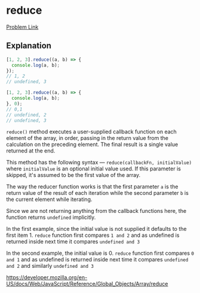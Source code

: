 # reduce

[Problem Link](https://bigfrontend.dev/quiz/reduce)

## Explanation

```js
[1, 2, 3].reduce((a, b) => {
  console.log(a, b);
});
// 1, 2
// undefined, 3

[1, 2, 3].reduce((a, b) => {
  console.log(a, b);
}, 0);
// 0,1
// undefined, 2
// undefined, 3
```

`reduce()` method executes a user-supplied callback function on each element of the array, in order, passing in the return value from the calculation on the preceding element. The final result is a single value returned at the end.

This method has the following syntax — `reduce(callbackFn, initialValue)` where `initialValue` is an optional initial value used. If this parameter is skipped, it's assumed to be the first value of the array.

The way the reducer function works is that the first parameter `a` is the return value of the result of each iteration while the second parameter `b` is the current element while iterating.

Since we are not returning anything from the callback functions here, the function returns `undefined` implicitly.

In the first example, since the initial value is not supplied it defaults to the first item 1. `reduce` function first compares `1 and 2` and as undefined is returned inside next time it compares `undefined and 3`

In the second example, the initial value is 0. `reduce` function first compares `0 and 1` and as undefined is returned inside next time it compares `undefined and 2` and similarly `undefined and 3`

https://developer.mozilla.org/en-US/docs/Web/JavaScript/Reference/Global_Objects/Array/reduce
